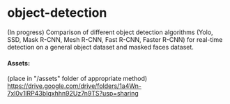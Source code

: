 # object-detection
(In progress) Comparison of different object detection algorithms (Yolo, SSD, Mask R-CNN, Mesh R-CNN, Fast R-CNN, Faster R-CNN) for real-time detection on a general object dataset and masked faces dataset.

#### Assets:  
(place in "/assets" folder of appropriate method)  
https://drive.google.com/drive/folders/1a4Wn-7xl0v1lRP43bIqxhhn92Uz7n9TS?usp=sharing
